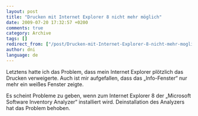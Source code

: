 ```yaml
---
layout: post
title: "Drucken mit Internet Explorer 8 nicht mehr möglich"
date: 2009-07-20 17:32:57 +0200
comments: true
category: Archive
tags: []
redirect_from: ["/post/Drucken-mit-Internet-Explorer-8-nicht-mehr-moglich", "/post/drucken-mit-internet-explorer-8-nicht-mehr-moglich"]
author: dni
language: de
---
```

<!-- more -->
<p>Letztens hatte ich das Problem, dass mein Internet Explorer plötzlich das Drucken verweigerte. Auch ist mir aufgefallen, dass das „Info-Fenster“ nur mehr ein weißes Fenster zeigte. </p>  <p>Es scheint Probleme zu geben, wenn zum Internet Explorer 8 der „Microsoft Software Inventory Analyzer“ installiert wird. Deinstallation des Analyzers hat das Problem behoben. </p>

